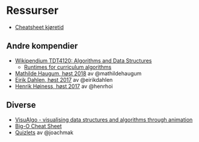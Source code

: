 # Ressurser

- [Cheatsheet kjøretid](kjøretider.pdf)

## Andre kompendier

- [Wikipendium TDT4120: Algorithms and Data Structures](https://www.wikipendium.no/TDT4120_Algorithms_and_Data_Structures)
  - [Runtimes for curriculum algorithms](https://www.wikipendium.no/TDT4120_Algorithms_and_Data_Structures#runtimes-for-curriculum-algorithms)
- [Mathilde Haugum, høst 2018](https://github.com/mathildehaugum/homepage-app/blob/master/src/assets/algdat.pdf) av @mathildehaugum
- [Eirik Dahlen, høst 2017](https://github.com/eirikdahlen/Compendiums/blob/master/public/compendiums/TDT4120.pdf) av @eirikdahlen
- [Henrik Høiness, høst 2017](https://github.com/henrhoi/Algdat-TDT4120/blob/master/README.md) av @henrhoi

## Diverse

- [VisuAlgo - visualising data structures and algorithms through animation](https://visualgo.net/en)
- [Big-O Cheat Sheet](https://www.bigocheatsheet.com/)
- [Quizlets](https://quizlet.com/joachim_maksim/folders/algoritmer-og-datastrukturer/sets) av @joachmak
